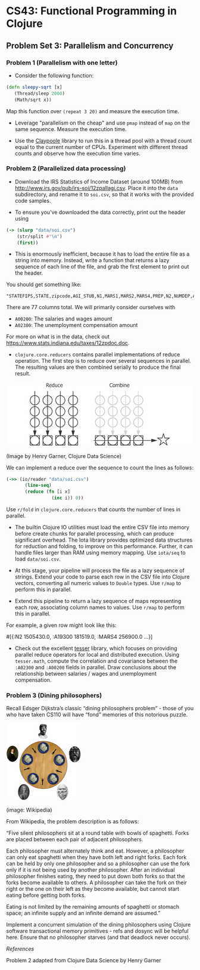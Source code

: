 # CS43: Functional Programming in Clojure

## Problem Set 3: Parallelism and Concurrency

### Problem 1 (Parallelism with one letter)

- Consider the following function:

```clojure
(defn sleepy-sqrt [x]
   (Thread/sleep 2000)
   (Math/sqrt x))
```

Map this function over `(repeat 3 20)` and measure the execution time.

- Leverage "parallelism on the cheap" and use `pmap` instead of `map` on the same sequence.  Measure the execution time.

- Use the [Claypoole](https://github.com/TheClimateCorporation/claypoole) library to run this in a thread pool with a thread count equal to the current number of CPUs.  Experiment with different thread counts and observe how the execution time varies.

### Problem 2 (Parallelized data processing)

- Download the IRS Statistics of Income Dataset (around 100MB) from http://www.irs.gov/pub/irs-soi/12zpallagi.csv.  Place it into the `data` subdirectory, and rename it to `soi.csv`, so that it works with the provided code samples.

- To ensure you've downloaded the data correctly, print out the header using

```clojure
(-> (slurp "data/soi.csv")
    (str/split #"\n")
    (first))
```

- This is enormously inefficient, because it has to load the entire file as a string into memory.  Instead, write a function that returns a lazy sequence of each line of the file, and grab the first element to print out the header.

You should get something like:

```
"STATEFIPS,STATE,zipcode,AGI_STUB,N1,MARS1,MARS2,MARS4,PREP,N2,NUMDEP,A00100,N00200,A00200,N00300,A00300,N00600,A00600,N00650,A00650,N00900,A00900,SCHF,N01000,A01000,N01400,A01400,N01700,A01700,N02300,A02300,N02500,A02500,N03300,A03300,N00101,A00101,N04470,A04470,N18425,A18425,N18450,A18450,N18500,A18500,N18300,A18300,N19300,A19300,N19700,A19700,N04800,A04800,N07100,A07100,N07220,A07220,N07180,A07180,N07260,A07260,N59660,A59660,N59720,A59720,N11070,A11070,N09600,A09600,N06500,A06500,N10300,A10300,N11901,A11901,N11902,A11902"
```

There are 77 columns total.  We will primarily consider ourselves with

- `A00200`: The salaries and wages amount
- `A02300`: The unemployment compensation amount

For more on what is in the data, check out https://www.stats.indiana.edu/taxes/12zpdoc.doc.

- `clojure.core.reducers` contains parallel implementations of reduce operation.  The first step is to reduce over several sequences in parallel.  The resulting values are then combined serially to produce the final result.

![alt text](/img/reduce-combine.png)

(Image by Henry Garner, Clojure Data Science)

We can implement a reduce over the sequence to count the lines as follows:

```clojure
(->> (io/reader "data/soi.csv")
       (line-seq)
       (reduce (fn [i x]
                 (inc i)) 0))
```

Use `r/fold` in `clojure.core.reducers` that counts the number of lines in parallel.

- The builtin Clojure IO utilities must load the entire CSV file into memory before create chunks for parallel processing, which can produce significant overhead.  The Iota library provides optimized data structures for reduction and folding, to improve on this performance.  Further, it can handle files larger than RAM using memory mapping.  Use `iota/seq` to load `data/soi.csv`.

- At this stage, your pipeline will process the file as a lazy sequence of strings.  Extend your code to parse each row in the CSV file into Clojure vectors, converting all numeric values to `Double` types.  Use `r/map` to perform this in parallel.

- Extend this pipeline to return a lazy sequence of maps representing each row, associating column names to values.  Use `r/map` to perform this in parallel.

For example, a given row might look like this:

#[{:N2 1505430.0, :A19300 181519.0, :MARS4 256900.0 ...}]

- Check out the excellent [tesser](https://github.com/aphyr/tesser) library, which focuses on providing parallel reduce operators for local and distributed execution.  Using `tesser.math`, compute the correlation and covariance between the `:A02300` and `:A00200` fields in parallel.  Draw conclusions about the relationship between salaries / wages and unemployment compensation.


### Problem 3 (Dining philosophers)

Recall Edsger Dijkstra’s classic “dining philosophers problem” - those of you who have taken CS110 will have “fond” memories of this notorious puzzle.

<img src="img/dining_phil.png" alt="Philosophers, dining!" style="width: 200px;"/>

(image: Wikipedia)

From Wikipedia, the problem description is as follows:

“Five silent philosophers sit at a round table with bowls of spaghetti. Forks are placed between each pair of adjacent philosophers.

Each philosopher must alternately think and eat. However, a philosopher can only eat spaghetti when they have both left and right forks. Each fork can be held by only one philosopher and so a philosopher can use the fork only if it is not being used by another philosopher. After an individual philosopher finishes eating, they need to put down both forks so that the forks become available to others. A philosopher can take the fork on their right or the one on their left as they become available, but cannot start eating before getting both forks.

Eating is not limited by the remaining amounts of spaghetti or stomach space; an infinite supply and an infinite demand are assumed.”

Implement a concurrent simulation of the dining philosophers using Clojure software transactional memory primitives - refs and dosync will be helpful here.  Ensure that no philosopher starves (and that deadlock never occurs).

*References*

Problem 2 adapted from Clojure Data Science by Henry Garner

